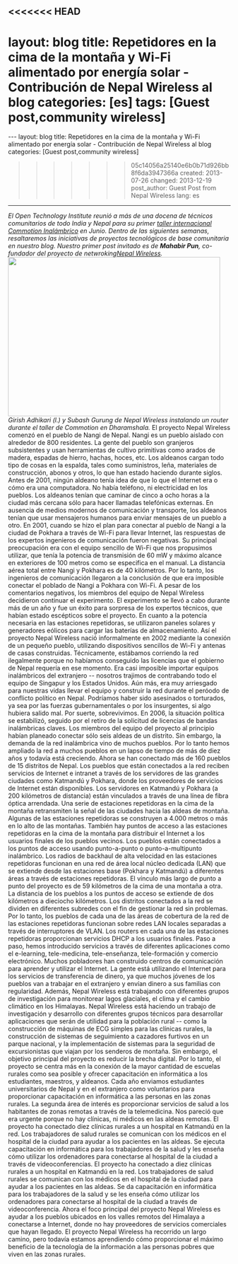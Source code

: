 <<<<<<< HEAD
---
layout: blog
title: Repetidores en la cima de la montaña y  Wi-Fi alimentado por energía solar - Contribución de Nepal Wireless al blog 
categories: [es]
tags: [Guest post,community wireless]
=======
﻿---
layout: blog
title: Repetidores en la cima de la montaña y  Wi-Fi alimentado por energía solar - Contribución de Nepal Wireless al blog 
categories: [Guest post,community wireless]
>>>>>>> 05c14056a25140e6b0b71d926bb8f6da3947366a
created: 2013-07-26
changed: 2013-12-19
post_author: Guest Post from Nepal Wireless
lang: es
---
  <em>El Open Technology Institute reunió a más de una docena de técnicos comunitarios de todo India y Nepal para su primer <a href="https://commotionwireless.net/blog/commotion-travels-india-first-international-workshop">taller internacional Commotion Inalámbrico</a> en Junio. Dentro de las siguientes semanas, resaltaremos las iniciativas de proyectos tecnológicos de base comunitaria en nuestro blog. Nuestro primer post invitado es de **Mahabir Pun**, co-fundador del proyecto de netwroking<a href="http://www.nepalwireless.net/index.php">Nepal Wireless</a>.</em>
<img alt="" class="media-image attr__typeof__foaf:Image img__fid__236 img__view_mode__media_large attr__format__media_large" height="360" src="/files/styles/large/public/IMG_0759.JPG?itok=wKot-CrU" typeof="foaf:Image" width="480" />
<em>Girish Adhikari (l.) y Subash Gurung de Nepal Wireless instalando un router durante el taller de Commotion en Dharamshala.</em>
El proyecto Nepal Wireless comenzó en el pueblo de Nangi de Nepal. Nangi es un pueblo aislado con alrededor de 800 residentes. La gente del pueblo son granjeros subsistentes y usan herramientas de cultivo primitivas como arados de madera, espadas de hierro, hachas, hoces, etc. Los aldeanos cargan todo tipo de cosas en la espalda, tales como suministros, leña, materiales de construcción, abonos y otros, lo que han estado haciendo durante siglos. 
Antes de 2001, ningún aldeano tenía idea de que lo que el Internet era o cómo era una computadora. No había teléfono, ni electricidad en los pueblos. Los aldeanos tenían que caminar de cinco a ocho horas a la ciudad más cercana sólo para hacer llamadas telefónicas externas. En ausencia de medios modernos de comunicación y transporte, los aldeanos tenían que usar mensajeros humanos para enviar mensajes de un pueblo a otro.
En 2001, cuando se hizo el plan para conectar al pueblo de Nangi a la ciudad de Pokhara a través de Wi-Fi para llevar Internet, las respuestas de los expertos ingenieros de comunicación fueron negativas. Su principal preocupación era con el equipo sencillo de Wi-Fi que nos propusimos utilizar, que tenía la potencia de transmisión de 60 mW y máximo alcance en exteriores de 100 metros como se especifica en el manual. La distancia aérea total entre Nangi y Pokhara es de 40 kilómetros. Por lo tanto, los ingenieros de comunicación llegaron a la conclusión de que era imposible conectar el poblado de Nangi a Pokhara con Wi-Fi. A pesar de los comentarios negativos, los miembros del equipo de Nepal Wireless decidieron continuar el experimento. El experimento se llevó a cabo durante más de un año y fue un éxito para sorpresa de los expertos técnicos, que habían estado escépticos sobre el proyecto. En cuanto a la potencia necesaria en las estaciones repetidoras, se utilizaron paneles solares y generadores eólicos para cargar las baterías de almacenamiento. Así el proyecto Nepal Wireless nació informalmente en 2002 mediante la conexión de un pequeño pueblo, utilizando dispositivos sencillos de Wi-Fi y antenas de casas construidas.
Técnicamente, estábamos corriendo la red ilegalmente porque no habíamos conseguido las licencias que el gobierno de Nepal requería en ese momento. Era casi imposible importar equipos inalámbricos del extranjero -- nosotros trajimos de contrabando todo el equipo de Singapur y los Estados Unidos. Aún más, era muy arriesgado para nuestras vidas llevar el equipo y construir la red durante el peróodo de conflicto político en Nepal. Podríamos haber sido asesinados o torturados, ya sea por las fuerzas gubernamentales o por los insurgentes, si algo hubiera salido mal.
Por suerte, sobrevivimos. En 2006, la situación política se estabilizó, seguido por el retiro de la solicitud de licencias de bandas inalámbricas claves.
Los miembros del equipo del proyecto al principio habían planeado conectar sólo seis aldeas de un distrito. Sin embargo, la demanda de la red inalámbrica vino de muchos pueblos. Por lo tanto hemos ampliado la red a muchos pueblos en un lapso de tiempo de más de diez años y todavía está creciendo. Ahora se han conectado más de 160 pueblos de 15 distritos de Nepal. Los pueblos que están conectados a la red reciben servicios de Internet e intranet a través de los servidores de las grandes ciudades como Katmandú y Pokhara, donde los proveedores de servicios de Internet están disponibles. Los servidores en Katmandú y Pokhara (a 200 kilómetros de distancia) están vinculados a través de una línea de fibra óptica arrendada. Una serie de estaciones repetidoras en la cima de la montaña retransmiten la señal de las ciudades hacia las aldeas de montaña. Algunas de las estaciones repetidoras se construyen a 4.000 metros o más en lo alto de las montañas. También hay puntos de acceso a las estaciones repetidoras en la cima de la montaña para distribuir el Internet a los usuarios finales de los pueblos vecinos. Los pueblos están conectados a los puntos de acceso usando punto-a-punto o punto-a-multipunto inalámbrico.
Los radios de backhaul de alta velocidad en las estaciones repetidoras funcionan en una red de área local núcleo dedicada (LAN) que se extiende desde las estaciones base (Pokhara y Katmandú) a diferentes áreas a través de estaciones repetidoras. El vínculo más largo de punto a punto del proyecto es de 59 kilómetros de la cima de una montaña a otra. La distancia de los pueblos a los puntos de acceso se extiende de dos kilómetros a dieciocho kilómetros. Los distritos conectados a la red se dividen en diferentes subredes con el fin de gestionar la red sin problemas.
Por lo tanto, los pueblos de cada una de las áreas de cobertura de la red de las estaciones repetidoras funcionan sobre redes LAN locales separadas a través de interruptores de VLAN. Los routers en cada una de las estaciones repetidoras proporcionan servicios DHCP a los usuarios finales.
Paso a paso, hemos introducido servicios a través de diferentes aplicaciones como el e-learning, tele-medicina, tele-enseñanza, tele-formación y comercio electrónico. Muchos pobladores han construido centros de comunicación para aprender y utilizar el Internet. La gente está utilizando el Internet para los servicios de transferencia de dinero, ya que muchos jóvenes de los pueblos van a trabajar en el extranjero y envían dinero a sus familias con regularidad. Además, Nepal Wireless está trabajando con diferentes grupos de investigación para monitorear lagos glaciales, el clima y el cambio climático en los Himalayas. Nepal Wireless está haciendo un trabajo de investigación y desarrollo con diferentes grupos técnicos para desarrollar aplicaciones que serán de utilidad para la población rural -- como la construcción de máquinas de ECG simples para las clínicas rurales, la construcción de sistemas de seguimiento a cazadores furtivos en un parque nacional, y la implementación de sistemas para la seguridad de excursionistas que viajan por los senderos de montaña. 
Sin embargo, el objetivo principal del proyecto es reducir la brecha digital. Por lo tanto, el proyecto se centra más en la conexión de la mayor cantidad de escuelas rurales como sea posible y ofrecer capacitación en informática a los estudiantes, maestros, y aldeanos. Cada año enviamos estudiantes universitarios de Nepal y en el extranjero como voluntarios para proporcionar capacitación en informática a las personas en las zonas rurales. La segunda área de interés es proporcionar servicios de salud a los habitantes de zonas remotas a través de la telemedicina. Nos pareció que era urgente porque no hay clínicas, ni médicos en las aldeas remotas. El proyecto ha conectado diez clínicas rurales a un hospital en Katmandú en la red. Los trabajadores de salud rurales se comunican con los médicos en el hospital de la ciudad para ayudar a los pacientes en las aldeas. Se ejecuta capacitación en informática para los trabajadores de la salud y les enseña cómo utilizar los ordenadores para conectarse al hospital de la ciudad a través de videoconferencias.
El proyecto ha conectado a diez clínicas rurales a un hospital en Katmandú en la red. Los trabajadores de salud rurales se comunican con los médicos en el hospital de la ciudad para ayudar a los pacientes en las aldeas. Se da capacitación en informática para los trabajadores de la salud y se les enseña cómo utilizar los ordenadores para conectarse al hospital de la ciudad a través de videoconferencia.
Ahora el foco principal del proyecto Nepal Wireless es ayudar a los pueblos ubicados en los valles remotos del Himalaya a conectarse a Internet, donde no hay proveedores de servicios comerciales que hayan llegado. El proyecto Nepal Wireless ha recorrido un largo camino, pero todavía estamos aprendiendo cómo proporcionar el máximo beneficio de la tecnología de la información a las personas pobres que viven en las zonas rurales.




